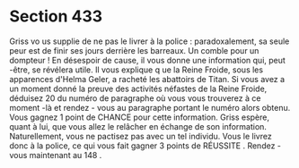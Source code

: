 # Section 433

Griss vo us supplie de ne pas le livrer à la police : paradoxalement, sa seule peur est de
finir ses jours derrière les barreaux. Un comble pour un dompteur ! En désespoir de
cause, il vous donne une information qui, peut -être, se révélera utile. Il vous explique q ue
la Reine Froide, sous les apparences d'Helma Geler, a racheté les abattoirs de Titan. Si
vous avez a un moment donné la preuve des activités néfastes de la Reine Froide,
déduisez 20 du numéro de paragraphe où vous vous trouverez à ce moment -là et rendez -
vous au paragraphe portant le numéro alors obtenu. Vous gagnez 1 point de CHANCE
pour cette information. Griss espère, quant à lui, que vous allez le relâcher en échange de
son information. Naturellement, vous ne pactisez pas avec un tel individu. Vous le  livrez
donc à la police, ce qui vous fait gagner 3 points de RÉUSSITE . Rendez -vous
maintenant au  148 .